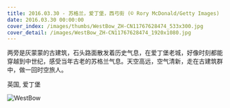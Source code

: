 ```yaml
---
title: 2016.03.30 - 苏格兰，爱丁堡，西弓街 (© Rory McDonald/Getty Images)
date: 2016.03.30 00:00:00
cover_index: /images/thumbs/WestBow_ZH-CN11767628474_533x300.jpg
cover_detail: /images/WestBow_ZH-CN11767628474_1920x1080.jpg
---
```


两旁是灰蒙蒙的古建筑，石头路面散发着历史气息，在爱丁堡老城，好像时刻都能穿越到中世纪，感受当年古老的苏格兰气息。天空高远，空气清新，走在古建筑群中，做一回时空旅人。

英国, 爱丁堡

![WestBow](/images/WestBow_ZH-CN11767628474_1920x1080.jpg)
